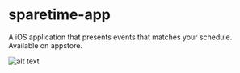 # sparetime-app
A iOS application that presents events that matches your schedule. Available on appstore. 

![alt text](https://github.com/github/kyuheejo/sparetime-app/description/one-pager.png)
